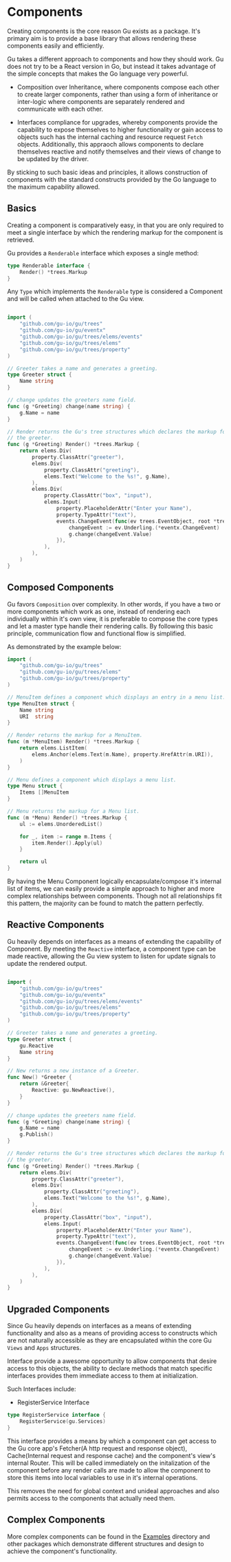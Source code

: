 Components
==========

Creating components is the core reason Gu exists as a package. It's primary aim is to provide a base library that allows rendering these components easily and efficiently.

Gu takes a different approach to components and how they should work. Gu does not try to be a React version in Go, but instead it takes advantage of the simple concepts that makes the Go language very powerful.

-	Composition over Inheritance, where components compose each other to create larger components, rather than using a form of inheritance or inter-logic where components are separately rendered and communicate with each other. 

-	Interfaces compliance for upgrades, whereby components provide the capability to expose themselves to higher functionality or gain access to objects such has the internal caching and resource request `Fetch` objects. Additionally, this appraoch allows components to declare themselves reactive and notify themselves and their views of change to be updated by the driver.

By sticking to such basic ideas and principles, it allows construction of components with the standard constructs provided by the Go language to the maximum capability allowed.

Basics
------

Creating a component is comparatively easy, in that you are only required to meet a single interface by which the rendering markup for the component is retrieved.

Gu provides a `Renderable` interface which exposes a single method:

```go
type Renderable interface {
	Render() *trees.Markup
}
```

Any `Type` which implements the `Renderable` type is considered a Component and will be called when attached to the Gu view.

```go

import (
	"github.com/gu-io/gu/trees"
	"github.com/gu-io/gu/eventx"
	"github.com/gu-io/gu/trees/elems/events"
	"github.com/gu-io/gu/trees/elems"
	"github.com/gu-io/gu/trees/property"
)

// Greeter takes a name and generates a greeting.
type Greeter struct {
	Name string
}

// change updates the greeters name field.
func (g *Greeting) change(name string) {
	g.Name = name
}

// Render returns the Gu's tree structures which declares the markup for
// the greeter.
func (g *Greeting) Render() *trees.Markup {
	return elems.Div(
		property.ClassAttr("greeter"),
		elems.Div(
			property.ClassAttr("greeting"),
			elems.Text("Welcome to the %s!", g.Name),
		),
		elems.Div(
			property.ClassAttr("box", "input"),
			elems.Input(
				property.PlaceholderAttr("Enter your Name"),
				property.TypeAttr("text"),
				events.ChangeEvent(func(ev trees.EventObject, root *trees.Markup) {
					changeEvent := ev.Underling.(*eventx.ChangeEvent)
					g.change(changeEvent.Value)
				}),
			),
		),
	)
}
```

Composed Components
-------------------

Gu favors `Composition` over complexity. In other words, if you have a two or more components which work as one, instead of rendering each individually within it's own view, it is preferable to compose the core types and let a master type handle their rendering calls. By following this basic principle, communication flow and functional flow is simplified.

As demonstrated by the example below:

```go
import (
	"github.com/gu-io/gu/trees"
	"github.com/gu-io/gu/trees/elems"
	"github.com/gu-io/gu/trees/property"
)

// MenuItem defines a component which displays an entry in a menu list.
type MenuItem struct {
	Name string
	URI  string
}

// Render returns the markup for a MenuItem.
func (m *MenuItem) Render() *trees.Markup {
	return elems.ListItem(
		elems.Anchor(elems.Text(m.Name), property.HrefAttr(m.URI)),
	)
}

// Menu defines a component which displays a menu list.
type Menu struct {
	Items []MenuItem
}

// Menu returns the markup for a Menu list.
func (m *Menu) Render() *trees.Markup {
	ul := elems.UnorderedList()

	for _, item := range m.Items {
		item.Render().Apply(ul)
	}

	return ul
}

```

By having the Menu Component logically encapsulate/compose it's internal list of items, we can easily provide a simple approach to higher and more complex relationships between components. Though not all relationships fit this pattern, the majority can be found to match the pattern perfectly.

Reactive Components
-------------------

Gu heavily depends on interfaces as a means of extending the capability of Component. By meeting the `Reactive` interface, a component type can be made reactive, allowing the Gu view system to listen for update signals to update the rendered output.

```go

import (
	"github.com/gu-io/gu/trees"
	"github.com/gu-io/gu/eventx"
	"github.com/gu-io/gu/trees/elems/events"
	"github.com/gu-io/gu/trees/elems"
	"github.com/gu-io/gu/trees/property"
)

// Greeter takes a name and generates a greeting.
type Greeter struct {
	gu.Reactive
	Name string
}

// New returns a new instance of a Greeter.
func New() *Greeter {
	return &Greeter{
		Reactive: gu.NewReactive(),
	}
}

// change updates the greeters name field.
func (g *Greeting) change(name string) {
	g.Name = name
	g.Publish()
}

// Render returns the Gu's tree structures which declares the markup for
// the greeter.
func (g *Greeting) Render() *trees.Markup {
	return elems.Div(
		property.ClassAttr("greeter"),
		elems.Div(
			property.ClassAttr("greeting"),
			elems.Text("Welcome to the %s!", g.Name),
		),
		elems.Div(
			property.ClassAttr("box", "input"),
			elems.Input(
				property.PlaceholderAttr("Enter your Name"),
				property.TypeAttr("text"),
				events.ChangeEvent(func(ev trees.EventObject, root *trees.Markup) {
					changeEvent := ev.Underling.(*eventx.ChangeEvent)
					g.change(changeEvent.Value)
				}),
			),
		),
	)
}
```

Upgraded Components
-------------------

Since Gu heavily depends on interfaces as a means of extending functionality and also as a means of providing access to constructs which are not naturally accessible as they are encapsulated within the core Gu `Views` and `Apps` structures.

Interface provide a awesome opportunity to allow components that desire access to this objects, the ability to declare methods that match specific interfaces provides them immediate access to them at initialization.

Such Interfaces include:

-	RegisterService Interface

```go
type RegisterService interface {
	RegisterService(gu.Services)
}
```

This interface provides a means by which a component can get access to the Gu core app's Fetcher(A http request and response object), Cache(Internal request and response cache) and the component's view's internal Router. This will be called immediately on the initalization of the component before any render calls are made to allow the component to store this items into local variables to use in it's internal operations.

This removes the need for global context and unideal approaches and also permits access to the components that actually need them.

Complex Components
------------------

More complex components can be found in the [Examples](https://github.com/gu-io/examples) directory and other packages which demonstrate different structures and design to achieve the component's functionality.
